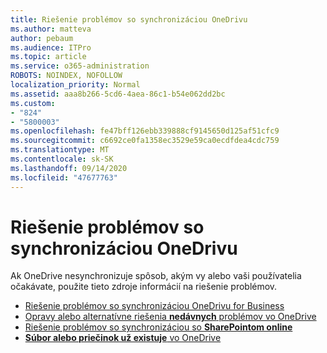 ```yaml
---
title: Riešenie problémov so synchronizáciou OneDrivu
ms.author: matteva
author: pebaum
ms.audience: ITPro
ms.topic: article
ms.service: o365-administration
ROBOTS: NOINDEX, NOFOLLOW
localization_priority: Normal
ms.assetid: aaa8b266-5cd6-4aea-86c1-b54e062dd2bc
ms.custom:
- "824"
- "5800003"
ms.openlocfilehash: fe47bff126ebb339888cf9145650d125af51cfc9
ms.sourcegitcommit: c6692ce0fa1358ec3529e59ca0ecdfdea4cdc759
ms.translationtype: MT
ms.contentlocale: sk-SK
ms.lasthandoff: 09/14/2020
ms.locfileid: "47677763"
---
```

# <a name="fix-onedrive-sync-problems"></a>Riešenie problémov so synchronizáciou OneDrivu

Ak OneDrive nesynchronizuje spôsob, akým vy alebo vaši používatelia očakávate, použite tieto zdroje informácií na riešenie problémov.

- [Riešenie problémov so synchronizáciou OneDrivu for Business](https://support.microsoft.com/office/207e983e-146d-404c-a994-672ef29e1f90)
- [Opravy alebo alternatívne riešenia **nedávnych** problémov vo OneDrive](https://support.office.com/article/36110213-f3f6-490d-8cb7-3833539def0b)
- [Riešenie problémov so synchronizáciou so **SharePointom online**](https://support.office.com/article/207e983e-146d-404c-a994-672ef29e1f90)
- [**Súbor alebo priečinok už existuje** vo OneDrive](https://support.microsoft.com/office/7b8044ad-438d-41db-bbbf-4f66b8890408)
